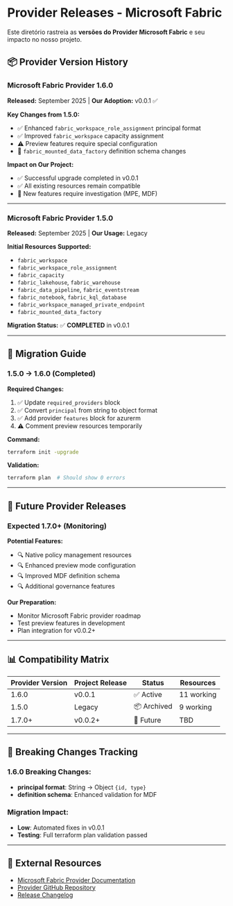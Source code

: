 # Provider Releases - Microsoft Fabric

Este diretório rastreia as **versões do Provider Microsoft Fabric** e seu impacto no nosso projeto.

## 📦 **Provider Version History**

### **Microsoft Fabric Provider 1.6.0** 
**Released:** September 2025 | **Our Adoption:** v0.0.1 ✅

**Key Changes from 1.5.0:**
- ✅ Enhanced `fabric_workspace_role_assignment` principal format
- ✅ Improved `fabric_workspace` capacity assignment
- ⚠️ Preview features require special configuration
- 🚧 `fabric_mounted_data_factory` definition schema changes

**Impact on Our Project:**
- ✅ Successful upgrade completed in v0.0.1
- ✅ All existing resources remain compatible
- 🚧 New features require investigation (MPE, MDF)

---

### **Microsoft Fabric Provider 1.5.0**
**Released:** September 2025 | **Our Usage:** Legacy

**Initial Resources Supported:**
- `fabric_workspace`
- `fabric_workspace_role_assignment` 
- `fabric_capacity`
- `fabric_lakehouse`, `fabric_warehouse`
- `fabric_data_pipeline`, `fabric_eventstream`
- `fabric_notebook`, `fabric_kql_database`
- `fabric_workspace_managed_private_endpoint`
- `fabric_mounted_data_factory`

**Migration Status:** ✅ **COMPLETED** in v0.0.1

---

## 🔄 **Migration Guide**

### **1.5.0 → 1.6.0 (Completed)**

**Required Changes:**
1. ✅ Update `required_providers` block
2. ✅ Convert `principal` from string to object format  
3. ✅ Add provider `features` block for azurerm
4. ⚠️ Comment preview resources temporarily

**Command:**
```bash
terraform init -upgrade
```

**Validation:**
```bash
terraform plan  # Should show 0 errors
```

---

## 🔮 **Future Provider Releases**

### **Expected 1.7.0+** (Monitoring)
**Potential Features:**
- 🔍 Native policy management resources
- 🔍 Enhanced preview mode configuration
- 🔍 Improved MDF definition schema
- 🔍 Additional governance features

**Our Preparation:**
- Monitor Microsoft Fabric provider roadmap
- Test preview features in development
- Plan integration for v0.0.2+

---

## 📊 **Compatibility Matrix**

| Provider Version | Project Release | Status | Resources |
|-----------------|----------------|---------|-----------|
| 1.6.0 | v0.0.1 | ✅ Active | 11 working |
| 1.5.0 | Legacy | 📦 Archived | 9 working |
| 1.7.0+ | v0.0.2+ | 🔮 Future | TBD |

---

## 🚨 **Breaking Changes Tracking**

### **1.6.0 Breaking Changes:**
- **principal format**: String → Object `{id, type}`
- **definition schema**: Enhanced validation for MDF

### **Migration Impact:**
- **Low**: Automated fixes in v0.0.1  
- **Testing**: Full terraform plan validation passed

---

## 🔗 **External Resources**
- [Microsoft Fabric Provider Documentation](https://registry.terraform.io/providers/microsoft/fabric/latest/docs)
- [Provider GitHub Repository](https://github.com/microsoft/terraform-provider-fabric)
- [Release Changelog](https://github.com/microsoft/terraform-provider-fabric/releases)